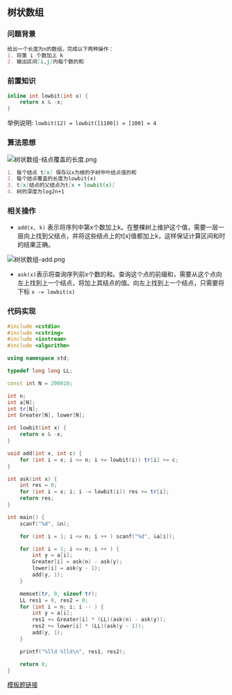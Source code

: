 ## 树状数组

### 问题背景

```markdown
给出一个长度为n的数组，完成以下两种操作：
1. 将第 i 个数加上 k
2. 输出区间[i,j]内每个数的和
```



### 前置知识

```c++
inline int lowbit(int x) {
    return x & -x;
}
```

举例说明: `lowbit(12) = lowbit([1100]) = [100] = 4`



### 算法思想

![树状数组-结点覆盖的长度.png](https://cdn.acwing.com/media/article/image/2020/05/28/9584_251f95d4a0-%E6%A0%91%E7%8A%B6%E6%95%B0%E7%BB%84-%E7%BB%93%E7%82%B9%E8%A6%86%E7%9B%96%E7%9A%84%E9%95%BF%E5%BA%A6.png)

```markdown
1. 每个结点 t[x] 保存以x为根的子树中叶结点值的和
2. 每个结点覆盖的长度为lowbit(x)
3. t[x]结点的父结点为t[x + lowbit(x)]
4. 树的深度为log2n+1
```



### 相关操作

* `add(x, k)` 表示将序列中第x个数加上k。在整棵树上维护这个值，需要一层一层向上找到父结点，并将这些结点上的t[x]值都加上k，这样保证计算区间和时的结果正确。

![树状数组-add.png](https://cdn.acwing.com/media/article/image/2020/05/28/9584_8fcf6acaa0-%E6%A0%91%E7%8A%B6%E6%95%B0%E7%BB%84-add.png)

* `ask(x)`表示将查询序列前x个数的和。查询这个点的前缀和，需要从这个点向左上找到上一个结点，将加上其结点的值。向左上找到上一个结点，只需要将下标 `x -= lowbit(x)`





### 代码实现

```c++
#include <cstdio>
#include <cstring>
#include <iostream>
#include <algorithm>

using namespace std;

typedef long long LL;

const int N = 200010;

int n;
int a[N];
int tr[N];
int Greater[N], lower[N];

int lowbit(int x) {
    return x & -x;
}

void add(int x, int c) {
    for (int i = x; i <= n; i += lowbit(i)) tr[i] += c;
}

int ask(int x) {
    int res = 0;
    for (int i = x; i; i -= lowbit(i)) res += tr[i];
    return res;
}

int main() {
    scanf("%d", &n);

    for (int i = 1; i <= n; i ++ ) scanf("%d", &a[i]);

    for (int i = 1; i <= n; i ++ ) {
        int y = a[i];
        Greater[i] = ask(n) - ask(y);
        lower[i] = ask(y - 1);
        add(y, 1);
    }

    memset(tr, 0, sizeof tr);
    LL res1 = 0, res2 = 0;
    for (int i = n; i; i -- ) {
        int y = a[i];
        res1 += Greater[i] * (LL)(ask(n) - ask(y));
        res2 += lower[i] * (LL)(ask(y - 1));
        add(y, 1);
    }

    printf("%lld %lld\n", res1, res2);

    return 0;
}
```

[模板题链接](https://www.acwing.com/problem/content/243/)